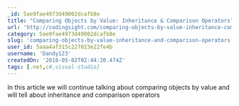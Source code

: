 ```yaml
---
_id: 5ae9fae4973d49002dcafb8e
title: "Comparing Objects by Value: Inheritance & Comparison Operators"
url: 'http://codingsight.com/comparing-objects-by-value-inheritance-comparison-operators/'
category: 5ae9fae4973d49002dcafb8e
slug: 'comparing-objects-by-value-inheritance-and-comparison-operators'
user_id: 5aaa4af315c227023e22fe4b
username: 'Dandy123'
createdOn: '2018-05-02T02:44:20.474Z'
tags: [.net,c#,visual-studio]
---
```


In this article we will continue talking about comparing objects by value and will tell about inheritance and comparison operators
